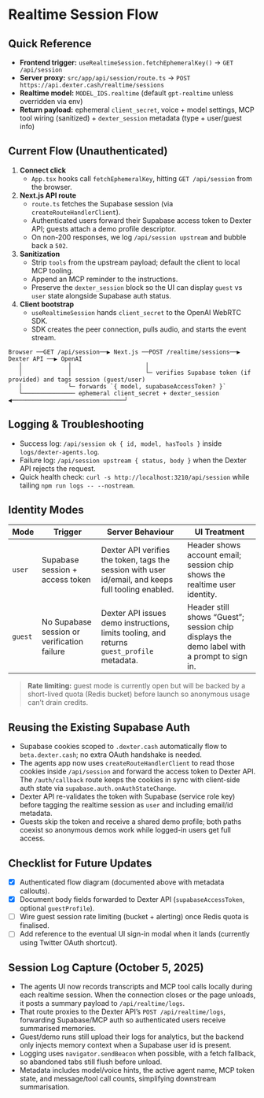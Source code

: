 # Realtime Session Flow

## Quick Reference
- **Frontend trigger:** `useRealtimeSession.fetchEphemeralKey()` → `GET /api/session`
- **Server proxy:** `src/app/api/session/route.ts` → `POST https://api.dexter.cash/realtime/sessions`
- **Realtime model:** `MODEL_IDS.realtime` (default `gpt-realtime` unless overridden via env)
- **Return payload:** ephemeral `client_secret`, voice + model settings, MCP tool wiring (sanitized) + `dexter_session` metadata (type + user/guest info)

## Current Flow (Unauthenticated)
1. **Connect click**
   - `App.tsx` hooks call `fetchEphemeralKey`, hitting `GET /api/session` from the browser.
2. **Next.js API route**
   - `route.ts` fetches the Supabase session (via `createRouteHandlerClient`).
   - Authenticated users forward their Supabase access token to Dexter API; guests attach a demo profile descriptor.
   - On non-200 responses, we log `/api/session upstream` and bubble back a `502`.
3. **Sanitization**
   - Strip `tools` from the upstream payload; default the client to local MCP tooling.
   - Append an MCP reminder to the instructions.
   - Preserve the `dexter_session` block so the UI can display `guest` vs `user` state alongside Supabase auth status.
4. **Client bootstrap**
   - `useRealtimeSession` hands `client_secret` to the OpenAI WebRTC SDK.
   - SDK creates the peer connection, pulls audio, and starts the event stream.

```
Browser ──GET /api/session──▶ Next.js ──POST /realtime/sessions──▶ Dexter API ──▶ OpenAI
   │             │                     │
   │             │                     └─ verifies Supabase token (if provided) and tags session (guest/user)
   │             └─ forwards `{ model, supabaseAccessToken? }`
   └─────────────── ephemeral client_secret + dexter_session ◀────────────────────────────────┘
```

## Logging & Troubleshooting
- Success log: `/api/session ok { id, model, hasTools }` inside `logs/dexter-agents.log`.
- Failure log: `/api/session upstream { status, body }` when the Dexter API rejects the request.
- Quick health check: `curl -s http://localhost:3210/api/session` while tailing `npm run logs -- --nostream`.

## Identity Modes
| Mode | Trigger | Server Behaviour | UI Treatment |
| --- | --- | --- | --- |
| `user` | Supabase session + access token | Dexter API verifies the token, tags the session with user id/email, and keeps full tooling enabled. | Header shows account email; session chip shows the realtime user identity. |
| `guest` | No Supabase session or verification failure | Dexter API issues demo instructions, limits tooling, and returns `guest_profile` metadata. | Header still shows “Guest”; session chip displays the demo label with a prompt to sign in. |

> **Rate limiting:** guest mode is currently open but will be backed by a short-lived quota (Redis bucket) before launch so anonymous usage can’t drain credits.

## Reusing the Existing Supabase Auth
- Supabase cookies scoped to `.dexter.cash` automatically flow to `beta.dexter.cash`; no extra OAuth handshake is needed.
- The agents app now uses `createRouteHandlerClient` to read those cookies inside `/api/session` and forward the access token to Dexter API. The `/auth/callback` route keeps the cookies in sync with client-side auth state via `supabase.auth.onAuthStateChange`.
- Dexter API re-validates the token with Supabase (service role key) before tagging the realtime session as `user` and including email/id metadata.
- Guests skip the token and receive a shared demo profile; both paths coexist so anonymous demos work while logged-in users get full access.

## Checklist for Future Updates
- [x] Authenticated flow diagram (documented above with metadata callouts).
- [x] Document body fields forwarded to Dexter API (`supabaseAccessToken`, optional `guestProfile`).
- [ ] Wire guest session rate limiting (bucket + alerting) once Redis quota is finalised.
- [ ] Add reference to the eventual UI sign-in modal when it lands (currently using Twitter OAuth shortcut).

## Session Log Capture (October 5, 2025)
- The agents UI now records transcripts and MCP tool calls locally during each realtime session. When the connection closes or the page unloads, it posts a summary payload to `/api/realtime/logs`.
- That route proxies to the Dexter API’s `POST /api/realtime/logs`, forwarding Supabase/MCP auth so authenticated users receive summarised memories.
- Guest/demo runs still upload their logs for analytics, but the backend only injects memory context when a Supabase user id is present.
- Logging uses `navigator.sendBeacon` when possible, with a fetch fallback, so abandoned tabs still flush before unload.
- Metadata includes model/voice hints, the active agent name, MCP token state, and message/tool call counts, simplifying downstream summarisation.
